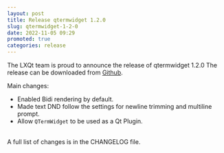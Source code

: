 ```yaml
---
layout: post
title: Release qtermwidget 1.2.0
slug: qtermwidget-1-2-0
date: 2022-11-05 09:29
promoted: true
categories: release
---
```


The LXQt team is proud to announce the release of qtermwidget 1.2.0
The release can be downloaded from [Github](https://github.com/lxqt/qtermwidget/releases).

Main changes:

 * Enabled Bidi rendering by default.
 * Made text DND follow the settings for newline trimming and multiline prompt.
 * Allow `QTermWidget` to be used as a Qt Plugin.

<br/>
A full list of changes is in the CHANGELOG file.
<br/>
